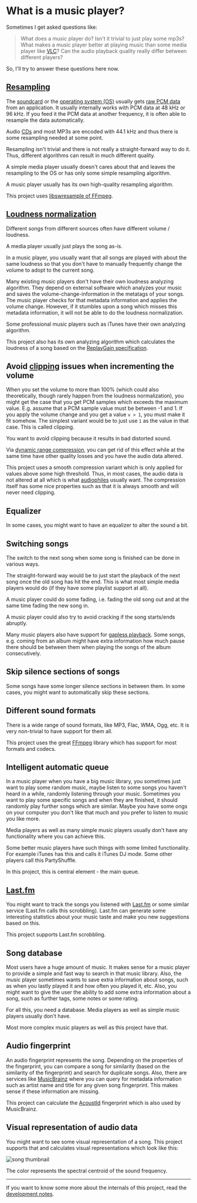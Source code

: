 What is a music player?
=======================

Sometimes I get asked questions like:

> What does a music player do?
> Isn't it trivial to just play some mp3s?
> What makes a music player better at playing music than some media player like [VLC](http://www.videolan.org/vlc/)?
> Can the audio playback quality really differ between different players?

So, I'll try to answer these questions here now.


## [Resampling](http://en.wikipedia.org/wiki/Resampling_%28audio%29)

The [soundcard](http://en.wikipedia.org/wiki/Sound_card) or the [operating system (OS)](http://en.wikipedia.org/wiki/Operating_system) usually gets [raw PCM data](http://en.wikipedia.org/wiki/Pulse-code_modulation) from an application. It usually internally works with PCM data at 48 kHz or 96 kHz. If you feed it the PCM data at another frequency, it is often able to resample the data automatically.

Audio [CDs](http://en.wikipedia.org/wiki/Compact_Disc) and most MP3s are encoded with 44.1 kHz and thus there is some resampling needed at some point.

Resampling isn't trivial and there is not really a straight-forward way to do it. Thus, different algorithms can result in much different quality.

A simple media player usually doesn't cares about that and leaves the resampling to the OS or has only some simple resampling algorithm.

A music player usually has its own high-quality resampling algorithm.

This project uses [libswresample of FFmpeg](http://ffmpeg.org/doxygen/trunk/libswresample_2resample_8c-source.html).


## [Loudness normalization](http://en.wikipedia.org/wiki/Audio_normalization#Loudness_normalization)

Different songs from different sources often have different volume / loudness.

A media player usually just plays the song as-is.

In a music player, you usually want that all songs are played with about the same loudness so that you don't have to manually frequently change the volume to adopt to the current song.

Many existing music players don't have their own loudness analyzing algorithm. They depend on external software which analyzes your music and saves the volume-change-information in the metatags of your songs. The music player checks for that metadata information and applies the volume change. However, if it stumbles upon a song which misses this metadata information, it will not be able to do the loudness normalization.

Some professional music players such as iTunes have their own analyzing algorithm.

This project also has its own analyzing algorithm which calculates the loudness of a song based on the [ReplayGain specification](http://www.replaygain.org/).


## Avoid [clipping](http://en.wikipedia.org/wiki/Clipping_%28audio%29) issues when incrementing the volume

When you set the volume to more than 100% (which could also theoretically, though rarely happen from the loudness normalization), you might get the case that you get PCM samples which exceeds the maximum value. E.g. assume that a PCM sample value must be between -1 and 1. If you apply the volume change and you get a value `v > 1`, you must make it fit somehow. The simplest variant would be to just use `1` as the value in that case. This is called clipping.

You want to avoid clipping because it results in bad distorted sound.

Via [dynamic range compression](http://en.wikipedia.org/wiki/Dynamic_range_compression), you can get rid of this effect while at the same time have other quality losses and you have the audio data altered.

This project uses a smooth compression variant which is only applied for values above some high threshold. Thus, in most cases, the audio data is not altered at all which is what [audiophiles](http://en.wikipedia.org/wiki/Audiophile) usually want. The compression itself has some nice properties such as that it is always smooth and will never need clipping.


## Equalizer

In some cases, you might want to have an equalizer to alter the sound a bit.


## Switching songs

The switch to the next song when some song is finished can be done in various ways.

The straight-forward way would be to just start the playback of the next song once the old song has hit the end. This is what most simple media players would do (if they have some playlist support at all).

A music player could do some fading, i.e. fading the old song out and at the same time fading the new song in.

A music player could also try to avoid cracking if the song starts/ends abruptly.

Many music players also have support for [gapless playback](http://en.wikipedia.org/wiki/Gapless_playback). Some songs, e.g. coming from an album might have extra information how much pause there should be between them when playing the songs of the album consecutively.


## Skip silence sections of songs

Some songs have some longer silence sections in between them. In some cases, you might want to automatically skip these sections.


## Different sound formats

There is a wide range of sound formats, like MP3, Flac, WMA, Ogg, etc. It is very non-trivial to have support for them all.

This project uses the great [FFmpeg](http://ffmpeg.org/) library which has support for most formats and codecs.


## Intelligent automatic queue

In a music player when you have a big music library, you sometimes just want to play some random music, maybe listen to some songs you haven't heard in a while, randomly listening through your music. Sometimes you want to play some specific songs and when they are finished, it should randomly play further songs which are similar. Maybe you have some ongs on your computer you don't like that much and you prefer to listen to music you like more.

Media players as well as many simple music players usually don't have any functionality where you can achieve this.

Some better music players have such things with some limited functionality. For example iTunes has this and calls it iTunes DJ mode. Some other players call this PartyShuffle.

In this project, this is central element - the main queue.


## [Last.fm](http://last.fm)

You might want to track the songs you listened with [Last.fm](http://last.fm) or some similar service (Last.fm calls this scrobbling). Last.fm can generate some interesting statistics about your music taste and make you new suggestions based on this.

This project supports Last.fm scrobbling.


## Song database

Most users have a huge amount of music. It makes sense for a music player to provide a simple and fast way to search in that music library. Also, the music player sometimes wants to save extra information about songs, such as when you lastly played it and how often you played it, etc. Also, you might want to give the user the ability to add some extra information about a song, such as further tags, some notes or some rating.

For all this, you need a database. Media players as well as simple music players usually don't have.

Most more complex music players as well as this project have that.


## Audio fingerprint

An audio fingerprint represents the song. Depending on the properties of the fingerprint, you can compare a song for similarity (based on the similarity of the fingerprint) and search for duplicate songs. Also, there are services like [MusicBrainz](http://musicbrainz.org) where you can query for metadata information such as artist name and title for any given song fingerprint. This makes sense if these information are missing.

This project can calculate the [AcoustId](http://acoustid.org/) fingerprint which is also used by MusicBrainz.


## Visual representation of audio data

You might want to see some visual representation of a song. This project supports that and calculates visual representations which look like this:

![song thumbnail](https://github.com/albertz/music-player/raw/master/song-thumbnail.png)

The color represents the spectral centroid of the sound frequency.


---

If you want to know some more about the internals of this project, read the [development notes](DevelopmentNotes.md).

